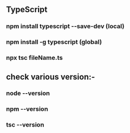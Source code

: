 ## TypeScript 

### npm install typescript --save-dev (local)
### npm install -g typescript (global)
### npx tsc fileName.ts

## check various version:-
### node --version
### npm --version
### tsc --version